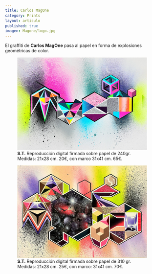 ```yaml
---
title: Carlos MagOne
category: Prints
layout: articulo
published: true
imagen: Magone/logo.jpg
---
```

El graffiti de **Carlos MagOne**  pasa al papel en forma de explosiones geométricas de color. 

<div class="figure-group">
<figure>
	<a href="/images/Magone/MAG1.jpg"><img src="/images/Magone/MAG1.jpg" alt="image"></a>
	<figcaption><b>S.T.</b>
Reproducción digital firmada sobre papel de 240gr.
Medidas: 21x28 cm. 20€, con marco 31x41 cm. 65€.</figcaption>
</figure>

<figure>
	<a href="/images/Magone/MAG2.jpg"><img src="/images/Magone/MAG2.jpg" alt="image"></a>
	<figcaption><b>S.T.</b> 
Reproducción digital firmada sobre papel de 310 gr.
Medidas: 21x28 cm. 25€, con marco: 31x41 cm. 70€.</figcaption>
</figure>
</div>
